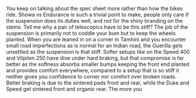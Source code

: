 You keep on talking about the spec sheet more rather than how the bikes ride. Showa vs Endurance is such a trivial point to make, people only care if the suspension does its duties well, and not for the shiny branding on the stems. Tell me why a pair of telescopics have to be this stiff? The job of the suspension is primarily not to coddle your bum but to keep the wheels planted. When you are leaned in on a corner in Tamhini and you encounter small road imperfections as is normal for an Indian road, the Guerilla gets unsettled as the suspension is that stiff. Softer setups like on the Speed 400 and Vitpilen 250 have dive under hard braking, but that compromise is far better as the softness absorbs smaller bumps keeping the front end planted and provides comfort everywhere, compared to a setup that is so stiff it neither gives you confidence to corner nor comfort over broken roads. Better braking is due to the sintered pads front and rear, while the Duke and Speed get sintered front and organic rear. The more you 